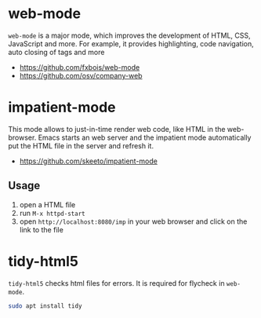 # web-mode

`web-mode` is a major mode, which improves the development of HTML, CSS, JavaScript and more. For example, it provides highlighting, code navigation, auto closing of tags and more

* https://github.com/fxbois/web-mode
* https://github.com/osv/company-web

# impatient-mode

This mode allows to just-in-time render web code, like HTML in the web-browser. Emacs starts an web server and the impatient mode automatically put the HTML file in the server and refresh it.

* https://github.com/skeeto/impatient-mode

## Usage

1. open a HTML file
2. run `M-x httpd-start`
3. open `http://localhost:8080/imp` in your web browser and click on the link to the file

# tidy-html5

`tidy-html5` checks html files for errors. It is required for flycheck in `web-mode`.

```bash
sudo apt install tidy
```
